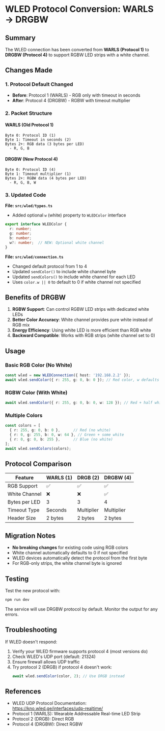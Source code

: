 # WLED Protocol Conversion: WARLS → DRGBW

## Summary

The WLED connection has been converted from **WARLS (Protocol 1)** to **DRGBW (Protocol 4)** to support RGBW LED strips with a white channel.

## Changes Made

### 1. Protocol Default Changed
- **Before**: Protocol 1 (WARLS) - RGB only with timeout in seconds
- **After**: Protocol 4 (DRGBW) - RGBW with timeout multiplier

### 2. Packet Structure

#### WARLS (Old Protocol 1)
```
Byte 0: Protocol ID (1)
Byte 1: Timeout in seconds (2)
Bytes 2+: RGB data (3 bytes per LED)
  - R, G, B
```

#### DRGBW (New Protocol 4)
```
Byte 0: Protocol ID (4)
Byte 1: Timeout multiplier (1)
Bytes 2+: RGBW data (4 bytes per LED)
  - R, G, B, W
```

### 3. Updated Code

**File: `src/wled/types.ts`**
- Added optional `w` (white) property to `WLEDColor` interface

```typescript
export interface WLEDColor {
  r: number;
  g: number;
  b: number;
  w?: number;  // NEW: Optional white channel
}
```

**File: `src/wled/connection.ts`**
- Changed default protocol from 1 to 4
- Updated `sendColor()` to include white channel byte
- Updated `sendColors()` to include white channel for each LED
- Uses `color.w || 0` to default to 0 if white channel not specified

## Benefits of DRGBW

1. **RGBW Support**: Can control RGBW LED strips with dedicated white LEDs
2. **Better Color Accuracy**: White channel provides pure white instead of RGB mix
3. **Energy Efficiency**: Using white LED is more efficient than RGB white
4. **Backward Compatible**: Works with RGB strips (white channel set to 0)

## Usage

### Basic RGB Color (No White)
```typescript
const wled = new WLEDConnection({ host: '192.168.2.2' });
await wled.sendColor({ r: 255, g: 0, b: 0 }); // Red color, w defaults to 0
```

### RGBW Color (With White)
```typescript
await wled.sendColor({ r: 255, g: 0, b: 0, w: 128 }); // Red + half white
```

### Multiple Colors
```typescript
const colors = [
  { r: 255, g: 0, b: 0 },      // Red (no white)
  { r: 0, g: 255, b: 0, w: 64 }, // Green + some white
  { r: 0, g: 0, b: 255 },      // Blue (no white)
];
await wled.sendColors(colors);
```

## Protocol Comparison

| Feature | WARLS (1) | DRGB (2) | DRGBW (4) |
|---------|-----------|----------|-----------|
| RGB Support | ✅ | ✅ | ✅ |
| White Channel | ❌ | ❌ | ✅ |
| Bytes per LED | 3 | 3 | 4 |
| Timeout Type | Seconds | Multiplier | Multiplier |
| Header Size | 2 bytes | 2 bytes | 2 bytes |

## Migration Notes

- **No breaking changes** for existing code using RGB colors
- White channel automatically defaults to 0 if not specified
- WLED devices automatically detect the protocol from the first byte
- For RGB-only strips, the white channel byte is ignored

## Testing

Test the new protocol with:

```bash
npm run dev
```

The service will use DRGBW protocol by default. Monitor the output for any errors.

## Troubleshooting

If WLED doesn't respond:
1. Verify your WLED firmware supports protocol 4 (most versions do)
2. Check WLED's UDP port (default: 21324)
3. Ensure firewall allows UDP traffic
4. Try protocol 2 (DRGB) if protocol 4 doesn't work:
   ```typescript
   await wled.sendColor(color, 2); // Use DRGB instead
   ```

## References

- WLED UDP Protocol Documentation: https://kno.wled.ge/interfaces/udp-realtime/
- Protocol 1 (WARLS): Wearable Addressable Real-time LED Strip
- Protocol 2 (DRGB): Direct RGB
- Protocol 4 (DRGBW): Direct RGBW
